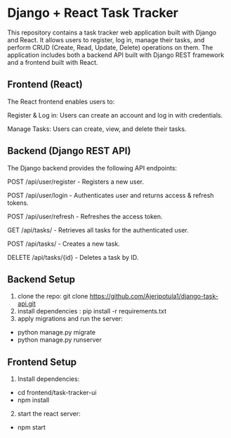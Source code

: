 # Django + React Task Tracker
This repository contains a task tracker web application built with Django and React. It allows users to register, log in, manage their tasks, and perform CRUD (Create, Read, Update, Delete) operations on them. The application includes both a backend API built with Django REST framework and a frontend built with React.

## Frontend (React)
The React frontend enables users to:

Register & Log in: Users can create an account and log in with credentials.

Manage Tasks: Users can create, view, and delete their tasks.


## Backend (Django REST API)
The Django backend provides the following API endpoints:

POST /api/user/register - Registers a new user.

POST /api/user/login - Authenticates user and returns access & refresh tokens.

POST /api/user/refresh - Refreshes the access token.

GET /api/tasks/ - Retrieves all tasks for the authenticated user.

POST /api/tasks/ - Creates a new task.

DELETE /api/tasks/{id} - Deletes a task by ID.

## Backend Setup  
1. clone the repo: git clone https://github.com/Ajeripotula1/django-task-api.git
2. install dependencies : pip install -r requirements.txt
3. apply migrations and run the server:
- python manage.py migrate 
- python manage.py runserver

## Frontend Setup 
1. Install dependencies:
- cd frontend/task-tracker-ui 
- npm install
2. start the react server:
- npm start
   
